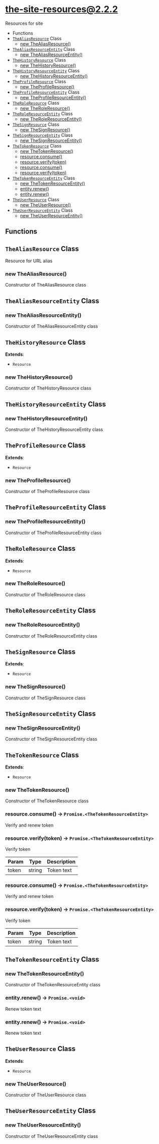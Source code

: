 # the-site-resources@2.2.2

Resources for site

+ Functions
+ [`TheAliasResource`](#the-site-resources-classes) Class
  + [new TheAliasResource()](#the-site-resources-classes-the-alias-resource-constructor)
+ [`TheAliasResourceEntity`](#the-site-resources-classes) Class
  + [new TheAliasResourceEntity()](#the-site-resources-classes-the-alias-resource-entity-constructor)
+ [`TheHistoryResource`](#the-site-resources-classes) Class
  + [new TheHistoryResource()](#the-site-resources-classes-the-history-resource-constructor)
+ [`TheHistoryResourceEntity`](#the-site-resources-classes) Class
  + [new TheHistoryResourceEntity()](#the-site-resources-classes-the-history-resource-entity-constructor)
+ [`TheProfileResource`](#the-site-resources-classes) Class
  + [new TheProfileResource()](#the-site-resources-classes-the-profile-resource-constructor)
+ [`TheProfileResourceEntity`](#the-site-resources-classes) Class
  + [new TheProfileResourceEntity()](#the-site-resources-classes-the-profile-resource-entity-constructor)
+ [`TheRoleResource`](#the-site-resources-classes) Class
  + [new TheRoleResource()](#the-site-resources-classes-the-role-resource-constructor)
+ [`TheRoleResourceEntity`](#the-site-resources-classes) Class
  + [new TheRoleResourceEntity()](#the-site-resources-classes-the-role-resource-entity-constructor)
+ [`TheSignResource`](#the-site-resources-classes) Class
  + [new TheSignResource()](#the-site-resources-classes-the-sign-resource-constructor)
+ [`TheSignResourceEntity`](#the-site-resources-classes) Class
  + [new TheSignResourceEntity()](#the-site-resources-classes-the-sign-resource-entity-constructor)
+ [`TheTokenResource`](#the-site-resources-classes) Class
  + [new TheTokenResource()](#the-site-resources-classes-the-token-resource-constructor)
  + [resource.consume()](#the-site-resources-classes-the-token-resource-consume)
  + [resource.verify(token)](#the-site-resources-classes-the-token-resource-verify)
  + [resource.consume()](#the-site-resources-classes-the-token-resource-consume)
  + [resource.verify(token)](#the-site-resources-classes-the-token-resource-verify)
+ [`TheTokenResourceEntity`](#the-site-resources-classes) Class
  + [new TheTokenResourceEntity()](#the-site-resources-classes-the-token-resource-entity-constructor)
  + [entity.renew()](#the-site-resources-classes-the-token-resource-entity-renew)
  + [entity.renew()](#the-site-resources-classes-the-token-resource-entity-renew)
+ [`TheUserResource`](#the-site-resources-classes) Class
  + [new TheUserResource()](#the-site-resources-classes-the-user-resource-constructor)
+ [`TheUserResourceEntity`](#the-site-resources-classes) Class
  + [new TheUserResourceEntity()](#the-site-resources-classes-the-user-resource-entity-constructor)

## Functions



<a class='md-heading-link' name="the-site-resources-classes"></a>

## `TheAliasResource` Class

Resource for URL alias




<a class='md-heading-link' name="the-site-resources-classes-the-alias-resource-constructor" ></a>

### new TheAliasResource()

Constructor of TheAliasResource class



<a class='md-heading-link' name="the-site-resources-classes"></a>

## `TheAliasResourceEntity` Class






<a class='md-heading-link' name="the-site-resources-classes-the-alias-resource-entity-constructor" ></a>

### new TheAliasResourceEntity()

Constructor of TheAliasResourceEntity class



<a class='md-heading-link' name="the-site-resources-classes"></a>

## `TheHistoryResource` Class



**Extends**: 

+ `Resource`



<a class='md-heading-link' name="the-site-resources-classes-the-history-resource-constructor" ></a>

### new TheHistoryResource()

Constructor of TheHistoryResource class



<a class='md-heading-link' name="the-site-resources-classes"></a>

## `TheHistoryResourceEntity` Class






<a class='md-heading-link' name="the-site-resources-classes-the-history-resource-entity-constructor" ></a>

### new TheHistoryResourceEntity()

Constructor of TheHistoryResourceEntity class



<a class='md-heading-link' name="the-site-resources-classes"></a>

## `TheProfileResource` Class



**Extends**: 

+ `Resource`



<a class='md-heading-link' name="the-site-resources-classes-the-profile-resource-constructor" ></a>

### new TheProfileResource()

Constructor of TheProfileResource class



<a class='md-heading-link' name="the-site-resources-classes"></a>

## `TheProfileResourceEntity` Class






<a class='md-heading-link' name="the-site-resources-classes-the-profile-resource-entity-constructor" ></a>

### new TheProfileResourceEntity()

Constructor of TheProfileResourceEntity class



<a class='md-heading-link' name="the-site-resources-classes"></a>

## `TheRoleResource` Class



**Extends**: 

+ `Resource`



<a class='md-heading-link' name="the-site-resources-classes-the-role-resource-constructor" ></a>

### new TheRoleResource()

Constructor of TheRoleResource class



<a class='md-heading-link' name="the-site-resources-classes"></a>

## `TheRoleResourceEntity` Class






<a class='md-heading-link' name="the-site-resources-classes-the-role-resource-entity-constructor" ></a>

### new TheRoleResourceEntity()

Constructor of TheRoleResourceEntity class



<a class='md-heading-link' name="the-site-resources-classes"></a>

## `TheSignResource` Class



**Extends**: 

+ `Resource`



<a class='md-heading-link' name="the-site-resources-classes-the-sign-resource-constructor" ></a>

### new TheSignResource()

Constructor of TheSignResource class



<a class='md-heading-link' name="the-site-resources-classes"></a>

## `TheSignResourceEntity` Class






<a class='md-heading-link' name="the-site-resources-classes-the-sign-resource-entity-constructor" ></a>

### new TheSignResourceEntity()

Constructor of TheSignResourceEntity class



<a class='md-heading-link' name="the-site-resources-classes"></a>

## `TheTokenResource` Class



**Extends**: 

+ `Resource`



<a class='md-heading-link' name="the-site-resources-classes-the-token-resource-constructor" ></a>

### new TheTokenResource()

Constructor of TheTokenResource class



<a class='md-heading-link' name="the-site-resources-classes-the-token-resource-consume" ></a>

### resource.consume() -> `Promise.<TheTokenResourceEntity>`

Verify and renew token

<a class='md-heading-link' name="the-site-resources-classes-the-token-resource-verify" ></a>

### resource.verify(token) -> `Promise.<TheTokenResourceEntity>`

Verify token

| Param | Type | Description |
| ----- | --- | -------- |
| token | string | Token text |


<a class='md-heading-link' name="the-site-resources-classes-the-token-resource-consume" ></a>

### resource.consume() -> `Promise.<TheTokenResourceEntity>`

Verify and renew token

<a class='md-heading-link' name="the-site-resources-classes-the-token-resource-verify" ></a>

### resource.verify(token) -> `Promise.<TheTokenResourceEntity>`

Verify token

| Param | Type | Description |
| ----- | --- | -------- |
| token | string | Token text |


<a class='md-heading-link' name="the-site-resources-classes"></a>

## `TheTokenResourceEntity` Class






<a class='md-heading-link' name="the-site-resources-classes-the-token-resource-entity-constructor" ></a>

### new TheTokenResourceEntity()

Constructor of TheTokenResourceEntity class



<a class='md-heading-link' name="the-site-resources-classes-the-token-resource-entity-renew" ></a>

### entity.renew() -> `Promise.<void>`

Renew token text

<a class='md-heading-link' name="the-site-resources-classes-the-token-resource-entity-renew" ></a>

### entity.renew() -> `Promise.<void>`

Renew token text

<a class='md-heading-link' name="the-site-resources-classes"></a>

## `TheUserResource` Class



**Extends**: 

+ `Resource`



<a class='md-heading-link' name="the-site-resources-classes-the-user-resource-constructor" ></a>

### new TheUserResource()

Constructor of TheUserResource class



<a class='md-heading-link' name="the-site-resources-classes"></a>

## `TheUserResourceEntity` Class






<a class='md-heading-link' name="the-site-resources-classes-the-user-resource-entity-constructor" ></a>

### new TheUserResourceEntity()

Constructor of TheUserResourceEntity class





